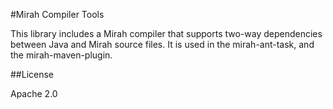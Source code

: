 #Mirah Compiler Tools

This library includes a Mirah compiler that supports two-way dependencies between Java and Mirah source files.  It is used in the mirah-ant-task, and the mirah-maven-plugin.

##License

Apache 2.0